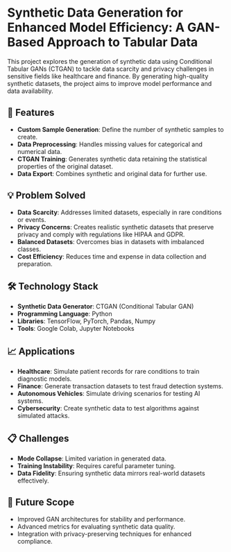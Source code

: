 # Synthetic Data Generation for Enhanced Model Efficiency: A GAN-Based Approach to Tabular Data

This project explores the generation of synthetic data using Conditional Tabular GANs (CTGAN) to tackle data scarcity and privacy challenges in sensitive fields like healthcare and finance. By generating high-quality synthetic datasets, the project aims to improve model performance and data availability.

## 🚀 Features

- **Custom Sample Generation**: Define the number of synthetic samples to create.
- **Data Preprocessing**: Handles missing values for categorical and numerical data.
- **CTGAN Training**: Generates synthetic data retaining the statistical properties of the original dataset.
- **Data Export**: Combines synthetic and original data for further use.

## 💡 Problem Solved

- **Data Scarcity**: Addresses limited datasets, especially in rare conditions or events.
- **Privacy Concerns**: Creates realistic synthetic datasets that preserve privacy and comply with regulations like HIPAA and GDPR.
- **Balanced Datasets**: Overcomes bias in datasets with imbalanced classes.
- **Cost Efficiency**: Reduces time and expense in data collection and preparation.

## 🛠️ Technology Stack

- **Synthetic Data Generator**: CTGAN (Conditional Tabular GAN)
- **Programming Language**: Python
- **Libraries**: TensorFlow, PyTorch, Pandas, Numpy
- **Tools**: Google Colab, Jupyter Notebooks

## 📈 Applications

- **Healthcare**: Simulate patient records for rare conditions to train diagnostic models.
- **Finance**: Generate transaction datasets to test fraud detection systems.
- **Autonomous Vehicles**: Simulate driving scenarios for testing AI systems.
- **Cybersecurity**: Create synthetic data to test algorithms against simulated attacks.

## 📋 Challenges

- **Mode Collapse**: Limited variation in generated data.
- **Training Instability**: Requires careful parameter tuning.
- **Data Fidelity**: Ensuring synthetic data mirrors real-world datasets effectively.

## 📜 Future Scope

- Improved GAN architectures for stability and performance.
- Advanced metrics for evaluating synthetic data quality.
- Integration with privacy-preserving techniques for enhanced compliance.


